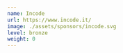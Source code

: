 ```yaml
---
name: Incode
url: https://www.incode.it/
image: ./assets/sponsors/incode.svg
level: bronze
weight: 0
---
```

